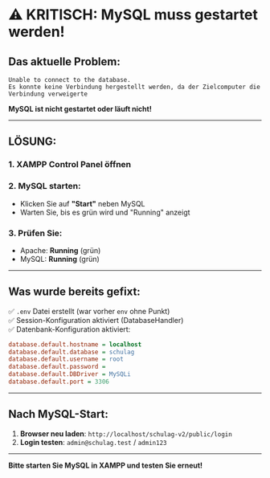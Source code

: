 # ⚠️ KRITISCH: MySQL muss gestartet werden!

## Das aktuelle Problem:

```
Unable to connect to the database.
Es konnte keine Verbindung hergestellt werden, da der Zielcomputer die Verbindung verweigerte
```

**MySQL ist nicht gestartet oder läuft nicht!**

---

## LÖSUNG:

### **1. XAMPP Control Panel öffnen**

### **2. MySQL starten:**
- Klicken Sie auf **"Start"** neben MySQL
- Warten Sie, bis es grün wird und "Running" anzeigt

### **3. Prüfen Sie:**
- Apache: **Running** (grün)
- MySQL: **Running** (grün)

---

## Was wurde bereits gefixt:

✅ `.env` Datei erstellt (war vorher `env` ohne Punkt)  
✅ Session-Konfiguration aktiviert (DatabaseHandler)  
✅ Datenbank-Konfiguration aktiviert:
```ini
database.default.hostname = localhost
database.default.database = schulag
database.default.username = root
database.default.password =
database.default.DBDriver = MySQLi
database.default.port = 3306
```

---

## Nach MySQL-Start:

1. **Browser neu laden**: `http://localhost/schulag-v2/public/login`
2. **Login testen**: `admin@schulag.test` / `admin123`

---

**Bitte starten Sie MySQL in XAMPP und testen Sie erneut!**

